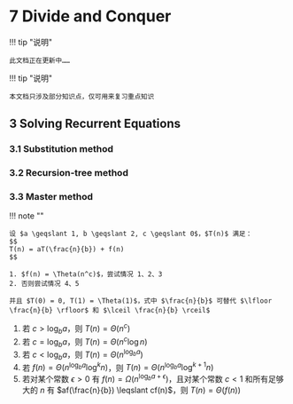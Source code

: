 # 7 Divide and Conquer

!!! tip "说明"

    此文档正在更新中……

!!! tip "说明"

    本文档只涉及部分知识点，仅可用来复习重点知识

## 3 Solving Recurrent Equations

### 3.1 Substitution method

### 3.2 Recursion-tree method

### 3.3 Master method

!!! note ""

    设 $a \geqslant 1, b \geqslant 2, c \geqslant 0$，$T(n)$ 满足：
    $$
    T(n) = aT(\frac{n}{b}) + f(n)
    $$
    
    1. $f(n) = \Theta(n^c)$，尝试情况 1、2、3
    2. 否则尝试情况 4、5
    
    并且 $T(0) = 0, T(1) = \Theta(1)$，式中 $\frac{n}{b}$ 可替代 $\lfloor \frac{n}{b} \rfloor$ 和 $\lceil \frac{n}{b} \rceil$

1. 若 $c > \log_ba$，则 $T(n) = \Theta(n^c)$
2. 若 $c = \log_ba$，则 $T(n) = \Theta(n^c \log n)$
3. 若 $c < \log_ba$，则 $T(n) = \Theta(n^{\log_ba})$
4. 若 $f(n) = \Theta(n^{\log_ba}\log^kn)$，则 $T(n) = \Theta(n^{\log_ba}\log^{k+1}n)$
5. 若对某个常数 $\epsilon > 0$ 有 $f(n) = \Omega(n^{\log_ba + \epsilon})$，且对某个常数 $c < 1$ 和所有足够大的 $n$ 有 $af(\frac{n}{b}) \leqslant cf(n)$，则 $T(n) = \Theta(f(n))$